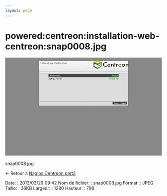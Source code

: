```yaml
---
layout: page
---
```


powered:centreon:installation-web-centreon:snap0008.jpg
=======================================================

[![snap0008.jpg](../../../../assets/media/powered/centreon/installation-web-centreon/snap0008.jpg@cache=&w=900&h=561 "snap0008.jpg")](../../../../assets/media/powered/centreon/installation-web-centreon/snap0008.jpg@cache= "Afficher le fichier original")

snap0008.jpg

← Retour à [Nagios Centreon
part2](../../../../centreon/nagios-centreon-part2.html "centreon:nagios-centreon-part2")

Date:
:   2013/03/29 09:42
Nom de fichier:
:   snap0008.jpg
Format:
:   JPEG
Taille:
:   36KB
Largeur:
:   1280
Hauteur:
:   798

